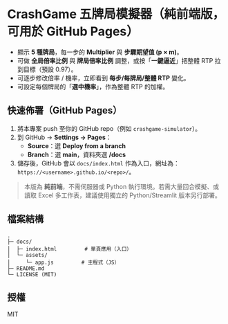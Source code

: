 # CrashGame 五牌局模擬器（純前端版，可用於 GitHub Pages）

- 顯示 **5 種牌局**，每一步的 **Multiplier** 與 **步驟期望值 (p × m)**。
- 可做 **全局倍率比例** 與 **牌局倍率比例** 調整，或按「**一鍵逼近**」把整體 RTP 拉到目標（預設 0.97）。
- 可逐步修改倍率 / 機率，立即看到 **每步/每牌局/整體 RTP** 變化。
- 可設定每個牌局的「**選中機率**」，作為整體 RTP 的加權。

## 快速佈署（GitHub Pages）
1. 將本專案 push 至你的 GitHub repo（例如 `crashgame-simulator`）。
2. 到 GitHub → **Settings → Pages**：
   - **Source**：選 **Deploy from a branch**
   - **Branch**：選 **main**，資料夾選 **/docs**
3. 儲存後，GitHub 會以 `docs/index.html` 作為入口，網址為：`https://<username>.github.io/<repo>/`。

> 本版為 **純前端**，不需伺服器或 Python 執行環境。若需大量回合模擬、或讀取 Excel 多工作表，建議使用獨立的 Python/Streamlit 版本另行部署。

## 檔案結構
```
.
├─ docs/
│  ├─ index.html         # 單頁應用（入口）
│  └─ assets/
│     └─ app.js         # 主程式（JS）
├─ README.md
└─ LICENSE (MIT)
```

## 授權
MIT
